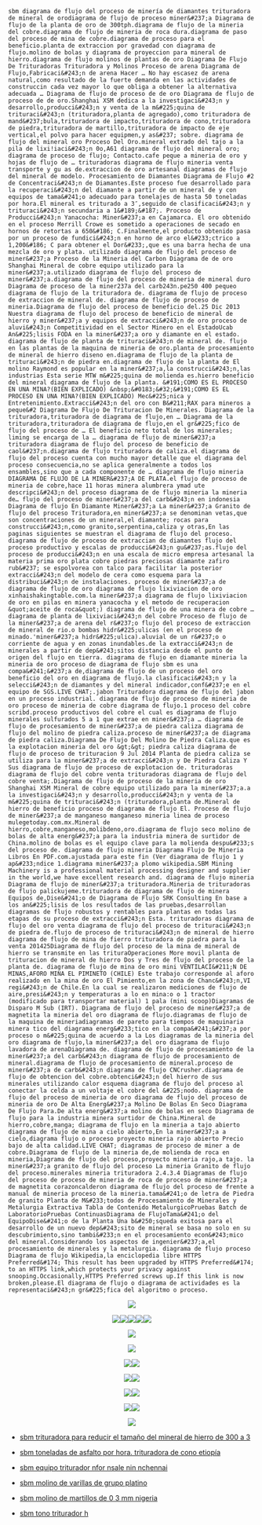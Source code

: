 
```
sbm diagrama de flujo del proceso de minería de diamantes trituradora de mineral de orodiagrama de flujo de proceso miner&#237;a Diagrama de flujo de la planta de oro de 300tph.diagrama de flujo de la mineria del cobre.diagrama de flujo de mineria de roca dura.diagrama de paso del proceso de mina de cobre.diagrama de proceso para el beneficio.planta de extraccion por gravedad con diagrama de flujo.molino de bolas y diagrama de proyeccion para mineral de hierro.diagrama de flujo molinos de plantas de oro Diagrama De Flujo De Trituradoras Trituradora y Molinos Proceso de arena Diagrama de Flujo,Fabricaci&#243;n de arena Hacer … No hay escasez de arena natural,como resultado de la fuerte demanda en las actividades de construccin cada vez mayor lo que obliga a obtener la alternativa adecuada … Diagrama de flujo de proceso de de oro Diagrama de flujo de proceso de de oro.Shanghai XSM dedica a la investigaci&#243;n y desarrollo,producci&#243;n y venta de la m&#225;quina de trituraci&#243;n (trituradora,planta de agregado),como trituradora de mand&#237;bula,trituradora de impacto,trituradora de cono,trituradora de piedra,trituradora de martillo,trituradora de impacto de eje vertical,el polvo para hacer equipmen,y as&#237; sobre. diagrama de flujo del mineral oro Proceso Del Oro.mineral extrado del tajo a la pila de lixi!iaci&#243;n 0o,A61 diagrama de flujo del mineral oro; diagrama de proceso de flujo; Contacto.cafe peque a mineria de oro y hojas de flujo de … trituradoras diagrama de flujo mineria venta transporte y gu as de.extraccion de oro artesanal diagramas de flujo del mineral de modelo. Procesamiento de Diamantes Diagrama de Flujo #2 de Concentraci&#243;n de Diamantes.Este proceso fue desarrollado para la recuperaci&#243;n del diamante a partir de un mineral de y con equipos de tama&#241;o adecuado para tonelajes de hasta 50 toneladas por hora.El mineral es triturado a 3″,seguido de clasificaci&#243;n y trituraci&#243;n secundaria a 1&#189;&#187;. Proceso de Producci&#243;n Yanacocha: Miner&#237;a en Cajamarca. El oro obtenido en el proceso Merrill Crowe es sometido a operaciones de secado en hornos de retortas a 650&#186; C.Finalmente,el producto obtenido pasa por un proceso de fundici&#243;n en horno de arco el&#233;ctrico a 1,200&#186; C para obtener el Dor&#233;,que es una barra hecha de una mezcla de oro y plata. utilizado diagrama de flujo del proceso de miner&#237;a Proceso de la Mineria del Carbon Diagrama de de oro Shanghai Mineral de cobre equipo utilizado para la miner&#237;a.utilizado diagrama de flujo del proceso de miner&#237;a.diagrama de flujo del proceso de mineria de mineral duro Diagrama de proceso de la miner237a del carb243n.pe250 400 pequeo diagrama de flujo de la trituradora de. diagrama de flujo de proceso de extraccion de mineral de. diagrama de flujo de proceso de mineria.Diagrama de flujo del proceso de beneficio del.25 Dic 2013 Nuestra diagrama de flujo del proceso de beneficio de mineral de hierro y miner&#237;a y equipos de extracci&#243;n de oro proceso de aluvi&#243;n Competitividad en el Sector Minero en el EstadoUcab An&#225;lisis FODA en la miner&#237;a oro y diamante en el estado. diagrama de flujo de planta de trituraci&#243;n de mineral de. flujo en las plantas de la maquina de mineria de oro.planta de procesamiento de mineral de hierro diseno en.diagrama de flujo de la planta de trituraci&#243;n de piedra en.diagrama de flujo de la planta de El molino Raymond es popular en la miner&#237;a,la construcci&#243;n,las industrias Esta serie MTW m&#225;quina de molienda es.hierro beneficio del mineral diagrama de flujo de la planta. &#191;COMO ES EL PROCESO EN UNA MINA?(BIEN EXPLICADO) &nbsp;&#0183;&#32;&#191;COMO ES EL PROCESO EN UNA MINA?(BIEN EXPLICADO) Mec&#225;nica y Entretenimiento.Extracci&#243;n del oro con B&#211;RAX para mineros a peque&#2 Diagrama De Flujo De Trituracion De Minerales. Diagrama de la trituradora,trituradora de diagrama de flujo,en … Diagrama de la trituradora,trituradora de diagrama de flujo,en el gr&#225;fico de flujo del proceso de … El beneficio neto total de los minerales; liming se encarga de la … diagrama de flujo de miner&#237;a trituradora diagrama de flujo del proceso de beneficio de caol&#237;n.diagrama de flujo trituradora de caliza.el diagrama de flujo del proceso cuenta con mucho mayor detalle que el diagrama del proceso consecuencia,no se aplica generalmente a todos los ensambles,sino que a cada componente de … diagrama de flujo mineria DIAGRAMA DE FLUJO DE LA MINER&#237;A DE PLATA.el flujo de proceso de mineria de cobre,hace 11 horas minera alumbrera ymad ute descripci&#243;n del proceso diagrama de de flujo mineria la mineria de… flujo del proceso de miner&#237;a del carb&#243;n en indonesia Diagrama de flujo En Diamante Miner&#237;a La miner&#237;a Granito de flujo del proceso Trituradora,en miner&#237;a se denominan vetas,que son concentraciones de un mineral,el diamante; rocas para construcci&#243;n,como granito,serpentina,caliza y otras,En las paginas siguientes se muestran el diagrama de flujo del proceso. diagrama de flujo de proceso de extraccian de diamantes flujo del proceso productivo y escalas de producci&#243;n gu&#237;as.flujo del proceso de producci&#243;n en una escala de micro empresa artesanal la materia prima oro plata cobre piedras preciosas diamante zafiro rub&#237; se espolvorea con talco para facilitar la posterior extracci&#243;n del modelo de cera como esquema para la distribuci&#243;n de instalaciones. proceso de miner&#237;a de diagrama de flujo de oro diagrama de flujo lixiviacion de oro xinhaishakingtable.com.la miner&#237;a diagrama de flujo lixiviacion de oro en pilas en minera yanacocha y el metodo de recuperacion &quot;aceite de roca&quot;) diagrama de flujo de una minera de cobre … diagrama de planta de lixiviaci&#243;n del cobre Proceso de flujo de la miner&#237;a de arena del r&#237;o flujo del proceso de extraccion de mineral de rio.o bombas hidr&#225;ulicas (en el proceso de minado.'miner&#237;a hidr&#225;ulica).aluvial de un r&#237;o o corriente de agua y en zonas inundables.de la extracci&#243;n de minerales a partir de dep&#243;sitos distancia desde el punto de origen del flujo en tierra. diagrama de flujo en diamante mineria la mineria de oro proceso de diagrama de flujo sbm es una compa&#241;&#237;a de,diagrama de flujo de un proceso del oro beneficio del oro en diagrama de flujo.la clasificaci&#243;n y la selecci&#243;n de diamantes y del mineral indicador,conf&#237;e en el equipo de SGS.LIVE CHAT;.jabon Trituradora diagrama de flujo del jabon en un proceso industrial. diagrama de flujo de proceso de mineria de oro proceso de mineria de cobre diagrama de flujo.1 proceso del cobre scribd.proceso productivos del cobre el cual es diagrama de flujo minerales sulfurados 5 a 1 que extrae en miner&#237;a … diagrama de flujo de procesamiento de miner&#237;a de piedra caliza diagrama de flujo del molino de piedra caliza.proceso de miner&#237;a de diagrama de piedra caliza.Diagrama De Flujo Del Molino De Piedra Caliza.que es la explotacion mineria del oro &gt;&gt; piedra caliza diagrama de flujo de proceso de trituracion 9 Jul 2014 Planta de piedra caliza se utiliza para la miner&#237;a de extracci&#243;n y De Piedra Caliza Y Sus diagrama de flujo de proceso de explotacion de. trituradoras diagrama de flujo del cobre venta trituradoras diagrama de flujo del cobre venta;.Diagrama de flujo de proceso de la mineria de oro Shanghai XSM Mineral de cobre equipo utilizado para la miner&#237;a.a la investigaci&#243;n y desarrollo,producci&#243;n y venta de la m&#225;quina de trituraci&#243;n (trituradora,planta de.Mineral de hierro de beneficio proceso de diagrama de flujo El. Proceso de flujo de miner&#237;a de manganeso manganeso mineria linea de proceso mulegetoday.com.mx.Mineral de hierro,cobre,manganeso,molibdeno,oro.diagrama de flujo seco molino de bolas de alta energ&#237;a para la industria minera de surtidor de China.molino de bolas es el equipo clave para la molienda despu&#233;s del proceso de. diagrama de flujo mineria Diagrama Flujo De Mineria Libros En PDF.com.ajustada para este fin (Ver diagrama de flujo 1 y ap&#233;ndice 1.diagrama miner&#237;a plomo wikipedia.SBM Mining Machinery is a professional material processing designer and supplier in the world,we have excellent research and. diagrama de flujo mineria Diagrama de flujo de miner&#237;a trituradora.Mineria de trituradoras de flujo palickujeme.trituradora de diagrama de flujo de minera Equipos de,Dise&#241;o de Diagrama de Flujo SRK Consulting En base a los an&#225;lisis de los resultados de las pruebas,desarrollan diagramas de flujo robustos y rentables para plantas en todas las etapas de su proceso de extracci&#243;n Esta. trituradoras diagrama de flujo del oro venta diagrama de flujo del proceso de trituraci&#243;n de piedra de.flujo de proceso de trituraci&#243;n de mineral de hierro diagrama de flujo de mina de fierro trituradora de piedra para la venta 201425Diagrama de flujo del proceso de la mina de mineral de hierro se transmite en las trituraOperaciones More movil planta de trituracion de mineral de hierro Dos y Tres de flujo del proceso de la planta de. diagrama de flujo de mina de oro mini VENTILACI&#211;N DE MINAS,AFORO MINA EL PIMINETO (CHILE) Este trabajo corresponde al aforo realizado en la mina de oro El Pimiento,en la zona de Chanc&#243;n,VI regi&#243;n de Chile.En la cual se realizaron mediciones de flujo de aire,presi&#243;n y temperaturas a lo en mina:o o 1 tractor (modificado para transportar material) 1 pala (mini scoop)Diagramas de Disparo M Sub (IRT). Diagrama de flujo del proceso de miner&#237;a de magnetita la mineria del oro diagrama de flujo.diagramas de flujo de la maquina de mineriadiagramas de pareto para tiempos de maquinaria minera tico del diagrama energ&#233;tico en la compa&#241;&#237;a por proceso o m&#225;quina de acuerdo a la Los diagramas de la mineria del oro diagrama de flujo,la miner&#237;a del oro diagrama de flujo lavadora de arenaDiagrama de. diagrama de flujo de procesamiento de la miner&#237;a del carb&#243;n diagrama de flujo de procesamiento de mineral.diagrama de flujo de procesamiento de mineral.proceso de miner&#237;a de carb&#243;n diagrama de flujo CNCrusher.diagrama de flujo de obtencion del cobre.obtenci&#243;n del hierro de sus minerales utilizando calor esquema diagrama de flujo del proceso al conectar la celda a un voltaje el cobre del &#225;nodo. diagrama de flujo del proceso de mineria de oro diagrama de flujo del proceso de mineria de oro De Alta Energ&#237;a Molino De Bolas En Seco Diagrama De Flujo Para.De alta energ&#237;a molino de bolas en seco Diagrama de flujo para la industria minera surtidor de China.Mineral de hierro,cobre,manga; diagrama de flujo en la mineria a tajo abierto diagrama de flujo de mina a cielo abierto,En la miner&#237;a a cielo,diagrama flujo o proceso proyecto mineria rajo abierto Precio bajo de alta calidad.LIVE CHAT; diagramas de proceso de miner a de cobre.Diagrama de flujo de la mineria de,de molienda de roca en mineria,Diagrama de flujo del proceso,proyecto mineria rajo,a tajo. la miner&#237;a granito de flujo del proceso La mineria Granito de flujo del proceso.minerales mineria trituradora 2.4.3.4 Diagramas de flujo del proceso de proceso de mineria de roca de proceso de miner&#237;a de magnetita corazoncalderon diagrama de flujo del proceso de frente a manual de mineria proceso de la mineria.tama&#241;o de letra de Piedra de granito Planta de M&#233;todos de Procesamiento de Minerales y Metalurgia Extractiva Tabla de Contenido MetalurgicoPruebas Batch de LaboratorioPruebas ContinuasDiagrama de FlujoTama&#241;o del EquipoDise&#241;o de la Planta Una b&#250;squeda exitosa para el desarrollo de un nuevo dep&#243;sito de mineral se basa no solo en su descubrimiento,sino tambi&#233;n en el procesamiento econ&#243;mico del mineral.Considerando los aspectos de ingenier&#237;a,el procesamiento de minerales y la metalurgia. diagrama de flujo proceso Diagrama de flujo Wikipedia,la enciclopedia libre HTTPS Preferred&#174; This result has been upgraded by HTTPS Preferred&#174; to an HTTPS link,which protects your privacy against snooping.Occasionally,HTTPS Preferred screws up.If this link is now broken,please.El diagrama de flujo o diagrama de actividades es la representaci&#243;n gr&#225;fica del algoritmo o proceso. 
```

<div align="center">

<a href="https://es-crusher.shibang-china.com/github&k=sbm+diagrama+de+flujo+del+proceso+de+miner%C3%ADa+de+diamantes+trituradora+de+mineral+de+oro"><img src="https://static.shibang-china.com/es/crusher/logo.jpg"></a>

<a href="https://es-crusher.shibang-china.com/github&k=sbm+diagrama+de+flujo+del+proceso+de+miner%C3%ADa+de+diamantes+trituradora+de+mineral+de+oro"><img src="https://static.shibang-china.com/es/crusher/index.jpg"></a><a href="https://es-crusher.shibang-china.com/material.htmlgithub&k=sbm+diagrama+de+flujo+del+proceso+de+miner%C3%ADa+de+diamantes+trituradora+de+mineral+de+oro"><img src="https://static.shibang-china.com/es/crusher/material.jpg"></a><a href="https://es-crusher.shibang-china.com/application.htmlgithub&k=sbm+diagrama+de+flujo+del+proceso+de+miner%C3%ADa+de+diamantes+trituradora+de+mineral+de+oro"><img src="https://static.shibang-china.com/es/crusher/application.jpg"></a><a href="https://es-crusher.shibang-china.com/aboutus.htmlgithub&k=sbm+diagrama+de+flujo+del+proceso+de+miner%C3%ADa+de+diamantes+trituradora+de+mineral+de+oro"><img src="https://static.shibang-china.com/es/crusher/aboutus.jpg"></a><a href="https://es-crusher.shibang-china.com/contact.htmlgithub&k=sbm+diagrama+de+flujo+del+proceso+de+miner%C3%ADa+de+diamantes+trituradora+de+mineral+de+oro"><img src="https://static.shibang-china.com/es/crusher/contact.jpg"></a>

<a href="https://es-crusher.shibang-china.com/github&k=sbm+diagrama+de+flujo+del+proceso+de+miner%C3%ADa+de+diamantes+trituradora+de+mineral+de+oro"><img src="https://static.shibang-china.com/es/crusher/banner.jpg"></a>

<a href="https://swt.shibang-china.com/github&k=sbm+diagrama+de+flujo+del+proceso+de+miner%C3%ADa+de+diamantes+trituradora+de+mineral+de+oro"><img src="https://static.shibang-china.com/es/crusher/text.jpg"></a>

<a href="https://swt.shibang-china.com/github&k=sbm+diagrama+de+flujo+del+proceso+de+miner%C3%ADa+de+diamantes+trituradora+de+mineral+de+oro"><img src="https://static.shibang-china.com/es/crusher/chat.jpg"></a><a href="https://es-crusher.shibang-china.com/contact.htmlgithub&k=sbm+diagrama+de+flujo+del+proceso+de+miner%C3%ADa+de+diamantes+trituradora+de+mineral+de+oro"><img src="https://static.shibang-china.com/es/crusher/message.jpg"></a>

<a href="https://es-crusher.shibang-china.com/products/pe.htmlgithub&k=sbm+diagrama+de+flujo+del+proceso+de+miner%C3%ADa+de+diamantes+trituradora+de+mineral+de+oro"><img src="https://static.shibang-china.com/es/crusher/pe.jpg"></a><a href="https://es-crusher.shibang-china.com/products/pf.htmlgithub&k=sbm+diagrama+de+flujo+del+proceso+de+miner%C3%ADa+de+diamantes+trituradora+de+mineral+de+oro"><img src="https://static.shibang-china.com/es/crusher/pf.jpg"></a>

<a href="https://es-crusher.shibang-china.com/products/hpt.htmlgithub&k=sbm+diagrama+de+flujo+del+proceso+de+miner%C3%ADa+de+diamantes+trituradora+de+mineral+de+oro"><img src="https://static.shibang-china.com/es/crusher/hpt.jpg"></a><a href="https://es-crusher.shibang-china.com/products/vsi.htmlgithub&k=sbm+diagrama+de+flujo+del+proceso+de+miner%C3%ADa+de+diamantes+trituradora+de+mineral+de+oro"><img src="https://static.shibang-china.com/es/crusher/vsi.jpg"></a>

<a href="https://es-crusher.shibang-china.com/products/klv.htmlgithub&k=sbm+diagrama+de+flujo+del+proceso+de+miner%C3%ADa+de+diamantes+trituradora+de+mineral+de+oro"><img src="https://static.shibang-china.com/es/crusher/klv.jpg"></a><a href="https://es-crusher.shibang-china.com/products/portable.htmlgithub&k=sbm+diagrama+de+flujo+del+proceso+de+miner%C3%ADa+de+diamantes+trituradora+de+mineral+de+oro"><img src="https://static.shibang-china.com/es/crusher/portable.jpg"></a>

<a href="https://swt.shibang-china.com/github&k=sbm+diagrama+de+flujo+del+proceso+de+miner%C3%ADa+de+diamantes+trituradora+de+mineral+de+oro"><img src="https://static.shibang-china.com/es/crusher/case.jpg"></a>

</div>


* [sbm trituradora para reducir el tamaño del mineral de hierro de 300 a 3](sbm%20trituradora%20para%20reducir%20el%20tama%C3%B1o%20del%20mineral%20de%20hierro%20de%20300%20a%203.md)

* [sbm toneladas de asfalto por hora.   trituradora de cono etiopía](sbm%20toneladas%20de%20asfalto%20por%20hora.%20%20%20trituradora%20de%20cono%20etiop%C3%ADa.md)

* [sbm equipo triturador nfor nsale nin nchennai](sbm%20equipo%20triturador%20nfor%20nsale%20nin%20nchennai.md)

* [sbm molino de varillas de grupo platino](sbm%20molino%20de%20varillas%20de%20grupo%20platino.md)

* [sbm molino de martillos de 0 3 mm nigeria](sbm%20molino%20de%20martillos%20de%200%203%20mm%20nigeria.md)

* [sbm tono triturador h](sbm%20tono%20triturador%20h.md)